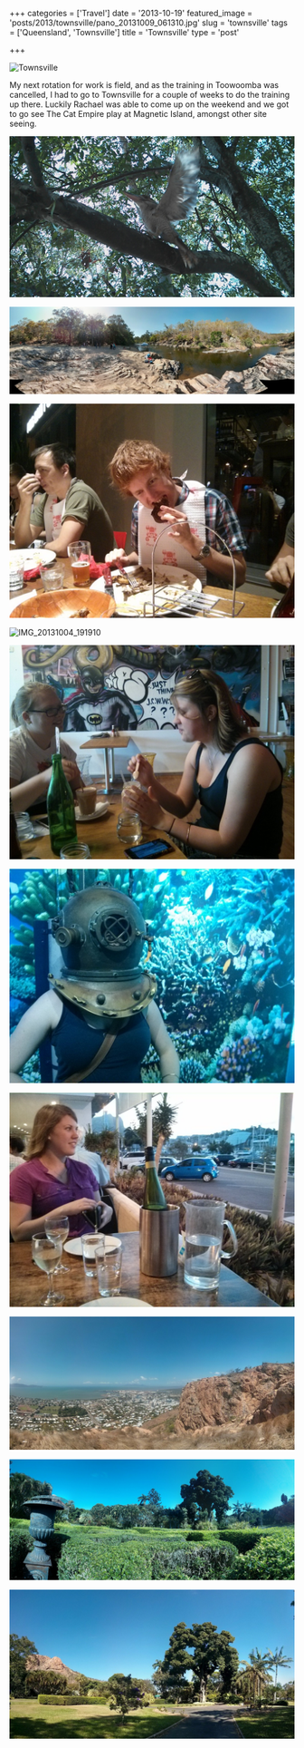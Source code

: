 +++
categories = ['Travel']
date = '2013-10-19'
featured_image = 'posts/2013/townsville/pano_20131009_061310.jpg'
slug = 'townsville'
tags = ['Queensland', 'Townsville']
title = 'Townsville'
type = 'post'

+++

![Townsville](pano_20131009_061310.jpg)

My next rotation for work is field, and as the training in Toowoomba was cancelled, I had to go to Townsville for a couple of weeks to do the training up there. Luckily Rachael was able to come up on the weekend and we got to go see The Cat Empire play at Magnetic Island, amongst other site seeing.

![IMG_20130929_150511](img_20130929_150511.jpg)

![PANO_20130929_144501](pano_20130929_144501.jpg "Alligator Creek")

![IMG_20131002_193723_1](img_20131002_193723_1.jpg "Ribs and Rumps with the grads")

![IMG_20131004_191910](img_20131004_191910.jpg "Cat Empire at Magnetic Island")

![IMG_20131005_121018](img_20131005_121018.jpg "Catching up with Emily")

![IMG_20131005_150855](img_20131005_150855.jpg "Reef HQ Aquarium")

![IMG_20131005_182511](img_20131005_182511.jpg "Having Dinner")

![PANO_20131005_133049](pano_20131005_133049.jpg "Castle Hill")

![PANO_20131007_083845](pano_20131007_083845.jpg "Queens Gardens Maze")

![PANO_20131007_084537](pano_20131007_084537.jpg "Queens Gardens")